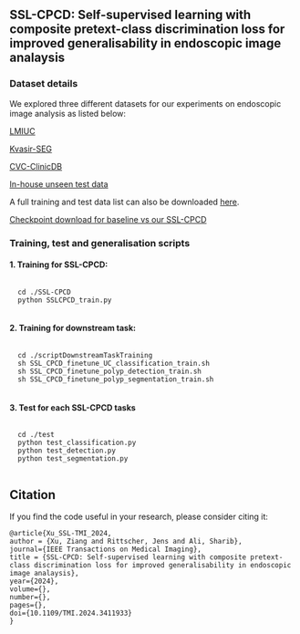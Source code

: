 ## SSL-CPCD: Self-supervised learning with composite pretext-class discrimination loss for improved generalisability in endoscopic image analaysis

 ### Dataset details
 We explored three different datasets for our experiments on endoscopic image analysis as listed below:
 
 [LMIUC](https://zenodo.org/record/5827695#.ZD1Xsy_MIeY)
 
 [Kvasir-SEG](https://datasets.simula.no/kvasir-seg/)
 
 [CVC-ClinicDB](https://www.kaggle.com/datasets/balraj98/cvcclinicdb)
 
 [In-house unseen test data](https://doi.org/10.7303/syn52674005)

 A full training and test data list can also be downloaded [here](https://drive.google.com/drive/folders/1d0shq3lvgXfgxWqsJgbLjJ9_dXXbzXQA?usp=share_link). 

 [Checkpoint download for baseline vs our SSL-CPCD](https://drive.google.com/file/d/1vnjeoobxRUz7_eArGvk0awnuH_K41jS3/view?usp=share_link)
 
 ### Training, test and generalisation scripts 
 
 #### 1. Training for SSL-CPCD:
  <pre><code>
  cd ./SSL-CPCD
  python SSLCPCD_train.py
  </code></pre>
  ####  2. Training for downstream task:
  <pre><code>
  cd ./scriptDownstreamTaskTraining
  sh SSL_CPCD_finetune_UC_classification_train.sh
  sh SSL_CPCD_finetune_polyp_detection_train.sh
  sh SSL_CPCD_finetune_polyp_segmentation_train.sh
  </code></pre>
  ####  3. Test for each SSL-CPCD tasks
  <pre><code>
  cd ./test
  python test_classification.py
  python test_detection.py
  python test_segmentation.py
  </code></pre>

  
## Citation
If you find the code useful in your research, please consider citing it:

    @article{Xu_SSL-TMI_2024,
    author = {Xu, Ziang and Rittscher, Jens and Ali, Sharib},
    journal={IEEE Transactions on Medical Imaging}, 
    title = {SSL-CPCD: Self-supervised learning with composite pretext-class discrimination loss for improved generalisability in endoscopic image analaysis},
    year={2024},
    volume={},
    number={},
    pages={},
    doi={10.1109/TMI.2024.3411933}
    }
 
